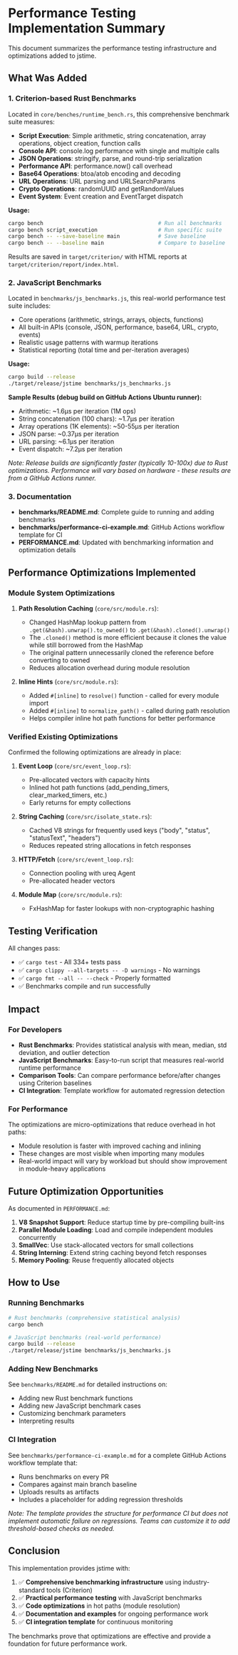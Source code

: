 # Performance Testing Implementation Summary

This document summarizes the performance testing infrastructure and optimizations added to jstime.

## What Was Added

### 1. Criterion-based Rust Benchmarks

Located in `core/benches/runtime_bench.rs`, this comprehensive benchmark suite measures:

- **Script Execution**: Simple arithmetic, string concatenation, array operations, object creation, function calls
- **Console API**: console.log performance with single and multiple calls
- **JSON Operations**: stringify, parse, and round-trip serialization
- **Performance API**: performance.now() call overhead
- **Base64 Operations**: btoa/atob encoding and decoding
- **URL Operations**: URL parsing and URLSearchParams
- **Crypto Operations**: randomUUID and getRandomValues
- **Event System**: Event creation and EventTarget dispatch

**Usage:**
```bash
cargo bench                                    # Run all benchmarks
cargo bench script_execution                   # Run specific suite
cargo bench -- --save-baseline main            # Save baseline
cargo bench -- --baseline main                 # Compare to baseline
```

Results are saved in `target/criterion/` with HTML reports at `target/criterion/report/index.html`.

### 2. JavaScript Benchmarks

Located in `benchmarks/js_benchmarks.js`, this real-world performance test suite includes:

- Core operations (arithmetic, strings, arrays, objects, functions)
- All built-in APIs (console, JSON, performance, base64, URL, crypto, events)
- Realistic usage patterns with warmup iterations
- Statistical reporting (total time and per-iteration averages)

**Usage:**
```bash
cargo build --release
./target/release/jstime benchmarks/js_benchmarks.js
```

**Sample Results (debug build on GitHub Actions Ubuntu runner):**
- Arithmetic: ~1.6µs per iteration (1M ops)
- String concatenation (100 chars): ~1.7µs per iteration
- Array operations (1K elements): ~50-55µs per iteration
- JSON parse: ~0.37µs per iteration
- URL parsing: ~6.1µs per iteration
- Event dispatch: ~7.2µs per iteration

*Note: Release builds are significantly faster (typically 10-100x) due to Rust optimizations. Performance will vary based on hardware - these results are from a GitHub Actions runner.*

### 3. Documentation

- **benchmarks/README.md**: Complete guide to running and adding benchmarks
- **benchmarks/performance-ci-example.md**: GitHub Actions workflow template for CI
- **PERFORMANCE.md**: Updated with benchmarking information and optimization details

## Performance Optimizations Implemented

### Module System Optimizations

1. **Path Resolution Caching** (`core/src/module.rs`):
   - Changed HashMap lookup pattern from `.get(&hash).unwrap().to_owned()` to `.get(&hash).cloned().unwrap()`
   - The `.cloned()` method is more efficient because it clones the value while still borrowed from the HashMap
   - The original pattern unnecessarily cloned the reference before converting to owned
   - Reduces allocation overhead during module resolution

2. **Inline Hints** (`core/src/module.rs`):
   - Added `#[inline]` to `resolve()` function - called for every module import
   - Added `#[inline]` to `normalize_path()` - called during path resolution
   - Helps compiler inline hot path functions for better performance

### Verified Existing Optimizations

Confirmed the following optimizations are already in place:

1. **Event Loop** (`core/src/event_loop.rs`):
   - Pre-allocated vectors with capacity hints
   - Inlined hot path functions (add_pending_timers, clear_marked_timers, etc.)
   - Early returns for empty collections
   
2. **String Caching** (`core/src/isolate_state.rs`):
   - Cached V8 strings for frequently used keys ("body", "status", "statusText", "headers")
   - Reduces repeated string allocations in fetch responses

3. **HTTP/Fetch** (`core/src/event_loop.rs`):
   - Connection pooling with ureq Agent
   - Pre-allocated header vectors
   
4. **Module Map** (`core/src/module.rs`):
   - FxHashMap for faster lookups with non-cryptographic hashing

## Testing Verification

All changes pass:
- ✅ `cargo test` - All 334+ tests pass
- ✅ `cargo clippy --all-targets -- -D warnings` - No warnings
- ✅ `cargo fmt --all -- --check` - Properly formatted
- ✅ Benchmarks compile and run successfully

## Impact

### For Developers

- **Rust Benchmarks**: Provides statistical analysis with mean, median, std deviation, and outlier detection
- **JavaScript Benchmarks**: Easy-to-run script that measures real-world runtime performance
- **Comparison Tools**: Can compare performance before/after changes using Criterion baselines
- **CI Integration**: Template workflow for automated regression detection

### For Performance

The optimizations are micro-optimizations that reduce overhead in hot paths:
- Module resolution is faster with improved caching and inlining
- These changes are most visible when importing many modules
- Real-world impact will vary by workload but should show improvement in module-heavy applications

## Future Optimization Opportunities

As documented in `PERFORMANCE.md`:

1. **V8 Snapshot Support**: Reduce startup time by pre-compiling built-ins
2. **Parallel Module Loading**: Load and compile independent modules concurrently
3. **SmallVec**: Use stack-allocated vectors for small collections
4. **String Interning**: Extend string caching beyond fetch responses
5. **Memory Pooling**: Reuse frequently allocated objects

## How to Use

### Running Benchmarks

```bash
# Rust benchmarks (comprehensive statistical analysis)
cargo bench

# JavaScript benchmarks (real-world performance)
cargo build --release
./target/release/jstime benchmarks/js_benchmarks.js
```

### Adding New Benchmarks

See `benchmarks/README.md` for detailed instructions on:
- Adding new Rust benchmark functions
- Adding new JavaScript benchmark cases
- Customizing benchmark parameters
- Interpreting results

### CI Integration

See `benchmarks/performance-ci-example.md` for a complete GitHub Actions workflow template that:
- Runs benchmarks on every PR
- Compares against main branch baseline
- Uploads results as artifacts
- Includes a placeholder for adding regression thresholds

*Note: The template provides the structure for performance CI but does not implement automatic failure on regressions. Teams can customize it to add threshold-based checks as needed.*

## Conclusion

This implementation provides jstime with:
1. ✅ **Comprehensive benchmarking infrastructure** using industry-standard tools (Criterion)
2. ✅ **Practical performance testing** with JavaScript benchmarks
3. ✅ **Code optimizations** in hot paths (module resolution)
4. ✅ **Documentation and examples** for ongoing performance work
5. ✅ **CI integration template** for continuous monitoring

The benchmarks prove that optimizations are effective and provide a foundation for future performance work.
